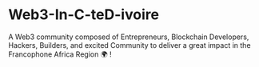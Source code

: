 # Web3-In-C-teD-ivoire
A Web3 community composed of Entrepreneurs, Blockchain Developers, Hackers, Builders, and excited Community to deliver a great impact in the Francophone Africa Region 🌍 !
